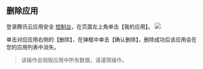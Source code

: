 ## 删除应用

登录腾讯云应用安全 [控制台](http://console.cloud.tencent.com/legu/myapplication/index)，在页面左上角单击【我的应用】。
![](https://mc.qcloudimg.com/static/img/d976a46ba040d48e591718bfa2b379b6/image.png)

单击对应应用右侧的【删除】，在弹框中单击【确认删除】，删除成功后该应用会在您的应用列表中消失。
>该操作会销毁应用中所有数据，请谨慎操作。
